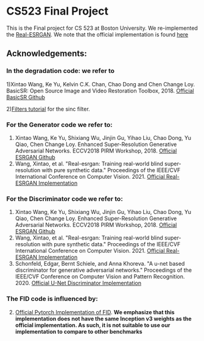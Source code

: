 # CS523 Final Project

This is the Final project for CS 523 at Boston University. We re-implemented the [Real-ESRGAN](https://arxiv.org/abs/2107.10833). We note that the official implementation is found [here](https://github.com/xinntao/Real-ESRGAN)

## Acknowledgements:

### In the degradation code: we refer to

1)Xintao Wang, Ke Yu, Kelvin C.K. Chan, Chao Dong and Chen Change Loy. BasicSR: Open Source Image and Video Restoration Toolbox, 2018. [Official BasicSR Github](https://github.com/xinntao/BasicSR)


2)[Filters tutorial](https://tomroelandts.com/articles/how-to-create-a-simple-low-pass-filter)
for the sinc filter.

### For the Generator code we refer to:
 1) Xintao Wang, Ke Yu, Shixiang Wu, Jinjin Gu, Yihao Liu, Chao Dong, Yu Qiao, Chen Change Loy. Enhanced Super-Resolution Generative Adversarial Networks. ECCV2018 PIRM Workshop, 2018. [Official ESRGAN Github](https://github.com/xinntao/ESRGAN)
2) Wang, Xintao, et al. "Real-esrgan: Training real-world blind super-resolution with pure synthetic data." Proceedings of the IEEE/CVF International Conference on Computer Vision. 2021. [Official Real-ESRGAN Implementation](https://github.com/xinntao/Real-ESRGAN)

### For the Discriminator code we refer to:
 1) Xintao Wang, Ke Yu, Shixiang Wu, Jinjin Gu, Yihao Liu, Chao Dong, Yu Qiao, Chen Change Loy. Enhanced Super-Resolution Generative Adversarial Networks. ECCV2018 PIRM Workshop, 2018. [Official ESRGAN Github](https://github.com/xinntao/ESRGAN)
2) Wang, Xintao, et al. "Real-esrgan: Training real-world blind super-resolution with pure synthetic data." Proceedings of the IEEE/CVF International Conference on Computer Vision. 2021. [Official Real-ESRGAN Implementation](https://github.com/xinntao/Real-ESRGAN)
3) Schonfeld, Edgar, Bernt Schiele, and Anna Khoreva. "A u-net based discriminator for generative adversarial networks." Proceedings of the IEEE/CVF Conference on Computer Vision and Pattern Recognition. 2020.
[Official U-Net Discriminator Implementation](https://github.com/boschresearch/unetgan)

### The FID code is influenced by:
2) [Official Pytorch Implementation of FID](https://github.com/mseitzer/pytorch-fid). **We emphasize that this implementation does not have the same Inception v3 weights as the official implementation. As such, it is not suitable to use our implementation to compare to other benchmarks**
